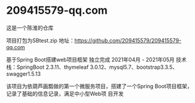 # 209415579-qq.com
这是一个陈淮的仓库

项目打包为SBtest.zip
地址：https://github.com/209415579/209415579-qq.com

基于Spring Boot搭建web项目框架 独立完成 2021年04月 - 2021年05月 技术栈：SpringBoot 2.3.11、thymeleaf 3.0.12、mysql5.7、bootstrap3.3.5、swagger1.5.13 

该项目为依葫芦画瓢做的第一个微服务项目，搭建了一个Spring Boot项目框架，记录了基础的信息记录，满足中小型Web项 目开发
